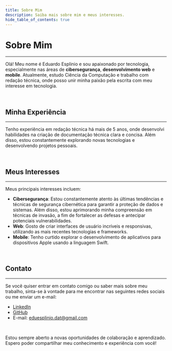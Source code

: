 ```yaml
---
title: Sobre Mim
description: Saiba mais sobre mim e meus interesses.
hide_table_of_contents: true
---
```


# Sobre Mim
----

Olá! Meu nome é Eduardo Esplinio e sou apaixonado por tecnologia, especialmente nas áreas de **cibersegurança**, **desenvolvimento web** e **mobile**. Atualmente, estudo Ciência da Computação e trabalho com redação técnica, onde posso unir minha paixão pela escrita com meu interesse em tecnologia. 

<br/>

## Minha Experiência
----

Tenho experiência em redação técnica há mais de 5 anos, onde desenvolvi habilidades na criação de documentação técnica clara e concisa. Além disso, estou constantemente explorando novas tecnologias e desenvolvendo projetos pessoais.

<br/>

## Meus Interesses
----

Meus principais interesses incluem:

- **Cibersegurança**: Estou constantemente atento às últimas tendências e técnicas de segurança cibernética para garantir a proteção de dados e sistemas. Além disso, estou aprimorando minha compreensão em técnicas de invasão, a fim de fortalecer as defesas e antecipar potenciais vulnerabilidades.
- **Web**: Gosto de criar interfaces de usuário incríveis e responsivas, utilizando as mais recentes tecnologias e frameworks.
- **Mobile**: Tenho curtido explorar o desenvolvimento de aplicativos para dispositivos Apple usando a linguagem Swift.

<br/>

## Contato
----

Se você quiser entrar em contato comigo ou saber mais sobre meu trabalho, sinta-se à vontade para me encontrar nas seguintes redes sociais ou me enviar um e-mail:

- [LinkedIn](https://www.linkedin.com/in/eduardo-esplinio-b16ba3274/)
- [GitHub](https://github.com/eduesplinio)
- E-mail: eduesplinio.dat@gmail.com

<br/>

Estou sempre aberto a novas oportunidades de colaboração e aprendizado. Espero poder compartilhar meu conhecimento e experiência com você!

